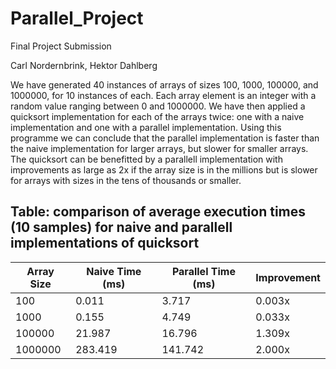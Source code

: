 # Parallel_Project
Final Project Submission

Carl Nordernbrink, Hektor Dahlberg

We have generated 40 instances of arrays of sizes 100, 1000, 100000, and 1000000, for 10 instances of each.
Each array element is an integer with a random value ranging between 0 and 1000000.
We have then applied a quicksort implementation for each of the arrays twice: one with a naive implementation and one with a parallel implementation.
Using this programme we can conclude that the parallel implementation is faster than the naive implementation for larger arrays, but slower for smaller arrays.
The quicksort can be benefitted by a parallell implementation with improvements as large as 2x if the array size is in the millions but is slower for arrays with sizes in the tens of thousands or smaller.


## Table: comparison of average execution times (10 samples) for naive and parallell implementations of quicksort
| Array Size   | Naive Time (ms) | Parallel Time (ms) | Improvement |
|--------------|-----------------|--------------------|-------------|
| 100          | 0.011           | 3.717              | 0.003x	    |
| 1000         | 0.155           | 4.749              | 0.033x      |
| 100000       | 21.987          | 16.796             | 1.309x      |
| 1000000      | 283.419         | 141.742            | 2.000x      |
